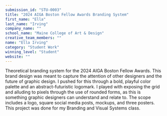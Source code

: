 ```yaml
---
submission_id: "STU-0003"
title: "2024 AIGA Boston Fellow Awards Branding System"
first_name: "Ella"
last_name: "Irving"
company_name: ""
school_name: "Maine College of Art & Design"
creative_team_members: ""
name: "Ella Irving"
category: "Student Work"
winning_level: "Student"
website: ""
---
```


Theoretical branding system for the 2024 AIGA Boston Fellow Awards. This brand design was meant to capture the attention of other designers and the future of graphic design. I pushed for this through a bold, playful color palette and an abstract-futuristic logomark. I played with exposing the grid and alluding to pixels through the use of rounded forms, as this is something graphic designers can understand and relate to. The scope includes a logo, square social media posts, mockups, and three posters. This project was done for my Branding and Visual Systems class.
